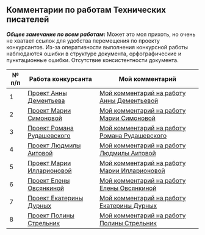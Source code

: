 ## Комментарии по работам Технических писателей
  
 ***Общее замечание по всем работам:*** Может это моя прихоть, но очень не хватает ссылок для удобства перемещения по проекту конкурсантов. Из-за оперативности выполнения конкурсной работы наблюдаются ошибки в структуре документа, орфографические и пунктационные ошибки. Отсутствие консистентности документа.

| № п/п | Работа конкурсанта | Мой комментарий |
| ------ | ------ | ------ |
| 1 | [Проект Анны Дементьева](https://github.com/AnnaVoenmeh/Playground "Переход на работу Анны Дементьевой") | [Мой комментарий на работу Анны Дементьевой](AD.md "Комментарий по работе Анны Дементьевой") |
| 2 | [Проект Марии Симоновой](https://github.com/MariySimonova/Sandbox "Переход на работу Марии Симоновой") | [Мой комментарий на работу Марии Симоновой](MS.md "Комментарий по работе Марии Симоновой") |
| 3 | [Проект Романа Рудашевского](https://github.com/Rudashevskiy/tech "Переход на работу Романа Рудашевского") | [Мой комментарий на работу Романа Рудашевского](RR.md " Комментарий по работе Романа Рудашевского") |
| 4 | [Проект Людмилы Аитовой](https://github.com/melany20/first_lesson/tree/main/images "Переход на работу Людмилы Аитовой") | [Мой комментарий на работу Людмилы Аитовой](LA.md "Комментарий по работе Людмилы Аитовой") |
| 5 | [Проект Марии Илларионовой](https://github.com/Mariya-Ill/First-lesson "Переход на работу Марии Илларионовой") | [Мой комментарий на работу Марии Илларионовой](MI.md "Комментарий по работе Марии Илларионовой") |
| 6 | [Проект Елены Овсянкиной](https://github.com/Elena567-collab/rukovodstvo_2/tree/main "Переход на работу Елены Овсянкиной") | [Мой комментарий на работу Елены Овсянкиной](EO.md "Комментарий по работе Елены Овсянкиной") |
| 7 | [Проект Екатерины Дурных](https://github.com/Ekaterinka17/primery "Переход на работу Екатерины Дурных") | [Мой комментарий на работу Екатерины Дурных](ED.md "Комментарий по работе Екатерины Дурных") |
| 8 | [Проект Полины Стрельник](https://github.com/PolinaTW/GIT-Education/tree/main "Переход на работу Полины Стрельник") | [Мой комментарий на работу Полины Стрельник](PS.md "Комментарий по работе Полины Стрельник") |
